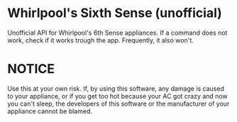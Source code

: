 # Whirlpool's Sixth Sense (unofficial)
Unofficial API for Whirlpool's 6th Sense appliances.
If a command does not work, check if it works trough the app. Frequently, it also won't. 

# NOTICE
Use this at your own risk. If, by using this software, any damage is caused to your appliance, or if you get too hot because your AC got crazy and now you can't sleep, the developers of this software or the manufacturer of your appliance cannot be blamed.
